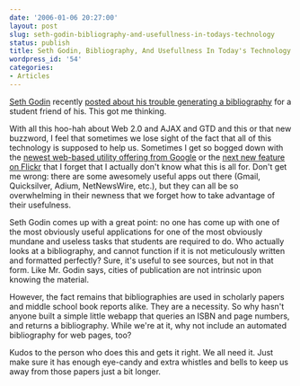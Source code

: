```yaml
---
date: '2006-01-06 20:27:00'
layout: post
slug: seth-godin-bibliography-and-usefullness-in-todays-technology
status: publish
title: Seth Godin, Bibliography, And Usefullness In Today's Technology
wordpress_id: '54'
categories:
- Articles
---
```


[Seth Godin](http://sethgodin.com/sg/) recently [posted about his trouble generating a bibliography](http://sethgodin.typepad.com/seths_blog/2006/01/stuck_systems.html) for a student friend of his.  This got me thinking.

With all this hoo-hah about Web 2.0 and AJAX and GTD and this or that new buzzword, I feel that sometimes we lose sight of the fact that all of this technology is supposed to help us.  Sometimes I get so bogged down with the [newest web-based utility offering from Google](http://pack.google.com/pack_installer_required.html) or the [next new feature on Flickr](http://flickr.com/news.gne) that I forget that I actually don't know what this is all for.  Don't get me wrong:  there are some awesomely useful apps out there (Gmail, Quicksilver, Adium, NetNewsWire, etc.), but they can all be so overwhelming in their newness that we forget how to take advantage of their usefulness.

Seth Godin comes up with a great point:  no one has come up with one of the most obviously useful applications for one of the most obviously mundane and useless tasks that students are required to do.  Who actually looks at a bibliography, and cannot function if it is not meticulously written and formatted perfectly?  Sure, it's useful to see sources, but not in that form.  Like Mr. Godin says, cities of publication are not intrinsic upon knowing the material.

However, the fact remains that bibliographies are used in scholarly papers and middle school book reports alike.  They are a necessity. So why hasn't anyone built a simple little webapp that queries an ISBN and page numbers, and returns a bibliography.  While we're at it, why not include an automated bibliography for web pages, too?

Kudos to the person who does this and gets it right.  We all need it.  Just make sure it has enough eye-candy and extra whistles and bells to keep us away from those papers just a bit longer.

